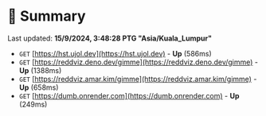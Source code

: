 # 📖 Summary
Last updated: **15/9/2024, 3:48:28 PTG "Asia/Kuala_Lumpur"**

- `GET` [https://hst.ujol.dev](https://hst.ujol.dev) - **Up** (586ms)
- `GET` [https://reddviz.deno.dev/gimme](https://reddviz.deno.dev/gimme) - **Up** (1388ms)
- `GET` [https://reddviz.amar.kim/gimme](https://reddviz.amar.kim/gimme) - **Up** (658ms)
- `GET` [https://dumb.onrender.com](https://dumb.onrender.com) - **Up** (249ms)
